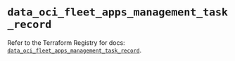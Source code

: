 # `data_oci_fleet_apps_management_task_record`

Refer to the Terraform Registry for docs: [`data_oci_fleet_apps_management_task_record`](https://registry.terraform.io/providers/hashicorp/oci/7.19.0/docs/data-sources/fleet_apps_management_task_record).
